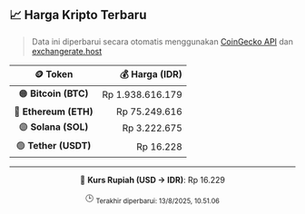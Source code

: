 

<!-- HARGA_KRIPTO -->
## 📈 Harga Kripto Terbaru

> Data ini diperbarui secara otomatis menggunakan [CoinGecko API](https://www.coingecko.com/) dan [exchangerate.host](https://exchangerate.host/)

<div align="center">

| 🪙 Token | 💰 Harga (IDR) |
|:------:|---------------:|
| 🟠 **Bitcoin (BTC)**   | Rp 1.938.616.179 |
| 🔵 **Ethereum (ETH)**  | Rp 75.249.616 |
| 🟣 **Solana (SOL)**    | Rp 3.222.675 |
| 🟢 **Tether (USDT)**   | Rp 16.228 |

---

💱 **Kurs Rupiah (USD → IDR)**: Rp 16.229

🕒 <sub>Terakhir diperbarui: 13/8/2025, 10.51.06</sub>

</div>
<!-- /HARGA_KRIPTO -->
